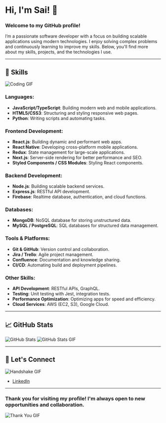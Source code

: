 # Hi, I'm Sai! 👋

### Welcome to my GitHub profile!

I’m a passionate software developer with a focus on building scalable applications using modern technologies. I enjoy solving complex problems and continuously learning to improve my skills. Below, you'll find more about my skills, projects, and the technologies I use.

---

## 🚀 Skills

![Coding GIF](https://media.giphy.com/media/LmNwrBhejkK9EFP504/giphy.gif)

### Languages:
- **JavaScript/TypeScript**: Building modern web and mobile applications.
- **HTML5/CSS3**: Structuring and styling responsive web pages.
- **Python**: Writing scripts and automating tasks.

### Frontend Development:
- **React.js**: Building dynamic and performant web apps.
- **React Native**: Developing cross-platform mobile applications.
- **Redux**: State management for large-scale applications.
- **Next.js**: Server-side rendering for better performance and SEO.
- **Styled Components / CSS Modules**: Styling React components.

### Backend Development:
- **Node.js**: Building scalable backend services.
- **Express.js**: RESTful API development.
- **Firebase**: Realtime database, authentication, and cloud functions.

### Databases:
- **MongoDB**: NoSQL database for storing unstructured data.
- **MySQL / PostgreSQL**: SQL databases for structured data management.

### Tools & Platforms:
- **Git & GitHub**: Version control and collaboration.
- **Jira / Trello**: Agile project management.
- **Confluence**: Documentation and knowledge sharing.
- **CI/CD**: Automating build and deployment pipelines.

### Other Skills:
- **API Development**: RESTful APIs, GraphQL.
- **Testing**: Unit testing with Jest, integration tests.
- **Performance Optimization**: Optimizing apps for speed and efficiency.
- **Cloud Services**: AWS (EC2, S3), Google Cloud.

---

## 📈 GitHub Stats

![GitHub Stats](https://github-readme-stats.vercel.app/api?username=saiDev1999&show_icons=true&theme=radical)
![GitHub Stats GIF](https://media.giphy.com/media/fxsqOYnIMEefC/giphy.gif)

---

## 🤝 Let's Connect

![Handshake GIF](https://media.giphy.com/media/l0MYC0LajbaPoEADu/giphy.gif)

- [LinkedIn](https://www.linkedin.com/in/sai-kumar-303617207/)

---

### Thank you for visiting my profile! I'm always open to new opportunities and collaboration.

![Thank You GIF](https://media.giphy.com/media/26gssIytJvy1b1THO/giphy.gif)
